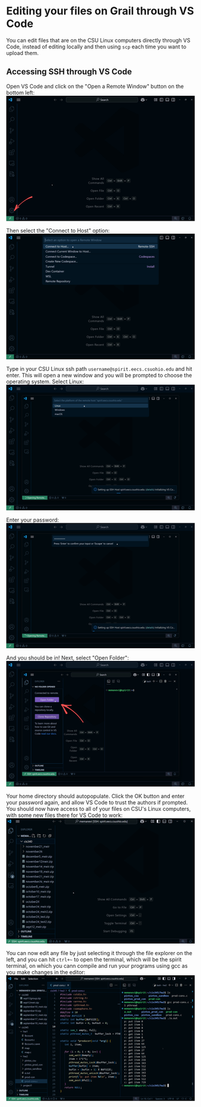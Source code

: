 # Editing your files on Grail through VS Code

You can edit files that are on the CSU Linux computers directly through VS Code, instead of editing locally and then using `scp` each time you want to upload them.

## Accessing SSH through VS Code

Open VS Code and click on the "Open a Remote Window" button on the bottom left:
![vscode connect to remote](./images/ssh_vscode_1_connect.png)

Then select the "Connect to Host" option:
![vscode select ssh](./images/ssh_vscode_2_select_ssh.png)

Type in your CSU Linux ssh path `username@spirit.eecs.csuohio.edu` and hit enter.
This will open a new window and you will be prompted to choose the operating system. Select Linux:
![vscode select linux](./images/ssh_vscode_3_select_linux.png)

Enter your password:
![vscode ssh password](./images/ssh_vscode_4_psswrd.png)

And you should be in! Next, select "Open Folder":
![vscode open folder](./images/ssh_vscode_5_folder.png)

Your home directory should autopopulate. Click the OK button and enter your password again, and allow VS Code to trust the authors if prompted. You should now have access to all of your files on CSU's Linux computers, with some new files there for VS Code to work:
![vscode access to files](./images/ssh_vscode_6_access_to_files.png)

You can now edit any file by just selecting it through the file explorer on the left, and you can hit `ctrl+~` to open the terminal, which will be the spirit terminal, on which you cann compile and run your programs using gcc as you make changes in the editor:
![vscode final](./images/ssh_vscode_7_final.png)
